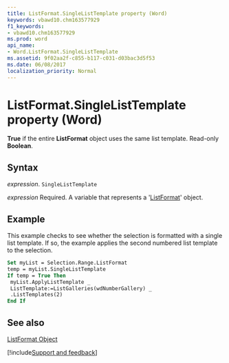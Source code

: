 ```yaml
---
title: ListFormat.SingleListTemplate property (Word)
keywords: vbawd10.chm163577929
f1_keywords:
- vbawd10.chm163577929
ms.prod: word
api_name:
- Word.ListFormat.SingleListTemplate
ms.assetid: 9f02aa2f-c855-b117-c031-d03bac3d5f53
ms.date: 06/08/2017
localization_priority: Normal
---
```



# ListFormat.SingleListTemplate property (Word)

 **True** if the entire **ListFormat** object uses the same list template. Read-only **Boolean**.


## Syntax

_expression_. `SingleListTemplate`

_expression_ Required. A variable that represents a '[ListFormat](Word.ListFormat.md)' object.


## Example

This example checks to see whether the selection is formatted with a single list template. If so, the example applies the second numbered list template to the selection.


```vb
Set myList = Selection.Range.ListFormat 
temp = myList.SingleListTemplate 
If temp = True Then 
 myList.ApplyListTemplate _ 
 ListTemplate:=ListGalleries(wdNumberGallery) _ 
 .ListTemplates(2) 
End If
```


## See also


[ListFormat Object](Word.ListFormat.md)

[!include[Support and feedback](~/includes/feedback-boilerplate.md)]
